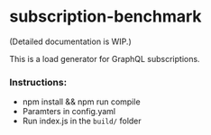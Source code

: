 # subscription-benchmark

(Detailed documentation is WIP.)

This is a load generator for GraphQL subscriptions. 


### Instructions:

- npm install && npm run compile
- Paramters in config.yaml
- Run index.js in the `build/` folder
